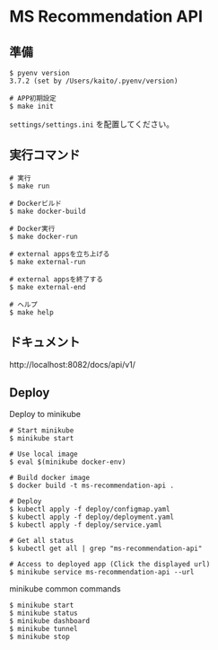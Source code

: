 # MS Recommendation API

## 準備

```
$ pyenv version   
3.7.2 (set by /Users/kaito/.pyenv/version)

# APP初期設定
$ make init
```

`settings/settings.ini` を配置してください。

## 実行コマンド

```
# 実行
$ make run

# Dockerビルド
$ make docker-build

# Docker実行
$ make docker-run

# external appsを立ち上げる
$ make external-run

# external appsを終了する
$ make external-end

# ヘルプ
$ make help
```

## ドキュメント

http://localhost:8082/docs/api/v1/

## Deploy

Deploy to minikube

```
# Start minikube
$ minikube start

# Use local image
$ eval $(minikube docker-env)

# Build docker image
$ docker build -t ms-recommendation-api .

# Deploy
$ kubectl apply -f deploy/configmap.yaml
$ kubectl apply -f deploy/deployment.yaml
$ kubectl apply -f deploy/service.yaml

# Get all status
$ kubectl get all | grep "ms-recommendation-api"

# Access to deployed app (Click the displayed url)
$ minikube service ms-recommendation-api --url
```

minikube common commands

```
$ minikube start
$ minikube status
$ minikube dashboard
$ minikube tunnel
$ minikube stop
```
